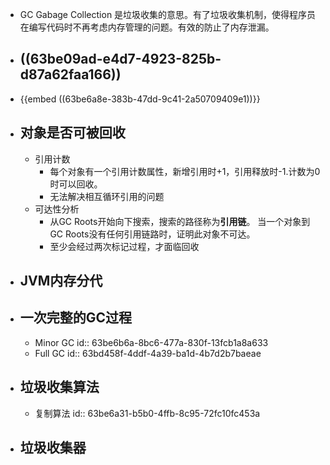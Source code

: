 - GC Gabage Collection 是垃圾收集的意思。有了垃圾收集机制，使得程序员在编写代码时不再考虑内存管理的问题。有效的防止了内存泄漏。
- ## ((63be09ad-e4d7-4923-825b-d87a62faa166))
- {{embed ((63be6a8e-383b-47dd-9c41-2a50709409e1))}}
- ## 对象是否可被回收
	- 引用计数
		- 每个对象有一个引用计数属性，新增引用时+1，引用释放时-1.计数为0时可以回收。
		- 无法解决相互循环引用的问题
	- 可达性分析
		- 从GC Roots开始向下搜索，搜索的路径称为**引用链**。 当一个对象到GC Roots没有任何引用链路时，证明此对象不可达。
		- 至少会经过两次标记过程，才面临回收
- ## JVM内存分代
- ## 一次完整的GC过程
	- Minor GC
	  id:: 63be6b6a-8bc6-477a-830f-13fcb1a8a633
	- Full GC
	  id:: 63bd458f-4ddf-4a39-ba1d-4b7d2b7baeae
- ## 垃圾收集算法
	- 复制算法
	  id:: 63be6a31-b5b0-4ffb-8c95-72fc10fc453a
- ## 垃圾收集器